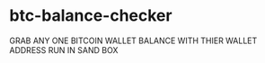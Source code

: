 # btc-balance-checker
GRAB ANY ONE BITCOIN WALLET BALANCE WITH THIER WALLET ADDRESS
RUN IN SAND BOX
